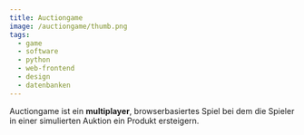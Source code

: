 ```yaml
---
title: Auctiongame
image: /auctiongame/thumb.png
tags:
  - game
  - software
  - python
  - web-frontend
  - design
  - datenbanken
---
```


Auctiongame ist ein **multiplayer**, browserbasiertes Spiel bei dem die Spieler in einer simulierten Auktion ein Produkt ersteigern.
<!--more-->
